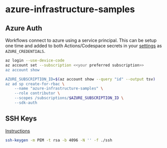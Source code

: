 # azure-infrastructure-samples

## Azure Auth

Workflows connect to azure using a service principal.  This can be setup one time and added to both Actions/Codespace secrets in your [settings](settings/secrets/actions) as `AZURE_CREDENTIALS`.

```bash
az login --use-device-code
az account set --subscription <<your preferred subscription>>
az account show

AZURE_SUBSCRIPTION_ID=$(az account show --query "id" --output tsv)
az ad sp create-for-rbac \
    --name "azure-infrastructure-samples" \
    --role contributor \
    --scopes /subscriptions/$AZURE_SUBSCRIPTION_ID \
    --sdk-auth
```

## SSH Keys

[Instructions](https://docs.microsoft.com/en-us/azure/virtual-machines/linux/mac-create-ssh-keys)

```bash
ssh-keygen -m PEM -t rsa -b 4096 -N '' -f ./ssh
```

